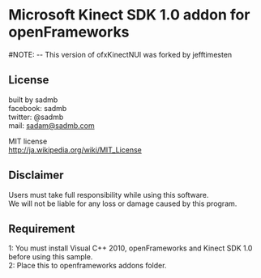 # Microsoft Kinect SDK 1.0 addon for openFrameworks

#NOTE:
-- This version of ofxKinectNUI was forked by jefftimesten



## License
built by sadmb  
facebook: sadmb  
twitter: @sadmb  
mail: sadam@sadmb.com

MIT license  
http://ja.wikipedia.org/wiki/MIT_License

## Disclaimer
Users must take full responsibility while using this software.  
We will not be liable for any loss or damage caused by this program.

## Requirement
1: You must install Visual C++ 2010, openFrameworks and Kinect SDK 1.0 before using this sample.  
2: Place this to openframeworks addons folder.